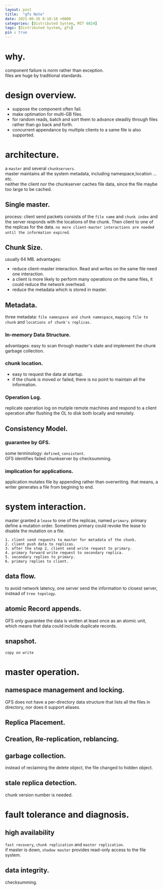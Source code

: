 ```yaml
---
layout: post
title:  "gfs Note"
date: 2021-06-26 8:10:10 +0800
categories: [Distributed System, MIT 6824]
tags: [Distributed System, gfs]
pin : true
---
```


# why.
component failure is norm rather than exception.  
files are huge by traditional standards.  

# design overview. 
- suppose the component often fail.
- make optimation for multi-GB files.
- for random reads, batch and sort them to advance steadily through files rather than go back and forth.  
- concurrent appendance by multiple clients to a same file is also supported.  

# architecture. 
a `master` and several `chunkservers`.  
master maintains all the system metadata, including namespace,location ... etc.  
neither the client nor the chunkserver caches file data, since the file maybe too large to be cached.  

## Single master. 
process: client send packets consists of the `file name` and `chunk index` and the server responds with the locations of the chunk. Then client to one of the replicas for the data. 
`no more client-master interactions are needed until the information expired`.  

## Chunk Size.
usually 64 MB. 
advantages:
- reduce client-master interaction. Read and writes on the same file need one interaction.  
- a client is more likely to perform many operations on the same files, it could reduce the network overhead. 
- reduce the metadata which is stored in master.  

## Metadata. 
three metadata: `file namespace and chunk namespace`, `mapping file to chunk` and `locations of chunk's replicas.`  

### In-memory Data Structure.
advantages: easy to scan through master's state and implement the chunk garbage collection.  

### chunk location.
- easy to request the data at startup.
- if the chunk is moved or failed, there is no point to maintain all the information.  

### Operation Log.
replicate operation log on mutiple remote machines and respond to a client operation after flushing the OL to disk both locally and remotely.  

## Consistency Model. 
### guarantee by GFS.
some terminology: `defined`, `consistent`.  
GFS identifies failed chunkserver by checksumming.

### implication for applications. 
application mutates file by appending rather than overwriting. that means, a writer generates a file from begining to end. 

# system interaction.
master granted a `lease` to one of the replicas, named `primary`. primary define a mutation order. Sometimes primary could revoke the lease to disable the mutation on a file.  

```
1. client send requests to master for metadata of the chunk.  
2. client push data to replicas.
3. after the step 2, client send write request to primary.
4. primary forward write request to secondary replica.
5. secondary replies to primary.
6. primary replies to client.  
```

## data flow.
to avoid network latency, one server send the information to closest server, instead of `tree topology`.  

## atomic Record appends.
GFS only guarantee the data is written at least once as an atomic unit, which means that data could include duplicate records.  

## snapshot.  
`copy on write` 

# master operation.  
## namespace management and locking.
GFS does not have a per-directory data structure that lists all the files in directory, nor does it support aliases.  

## Replica Placement.  
## Creation, Re-replication, reblancing.  

## garbage collection. 
instead of reclaiming the delete object, the file changed to hidden object.  

## stale replica detection. 
chunk version number is needed. 

# fault tolerance and diagnosis. 
## high availability
`fast recovery`, `chunk replication` and `master replication`.  
if master is down, `shadow master` provides read-only access to the file system.  
## data integrity. 
checksumming. 